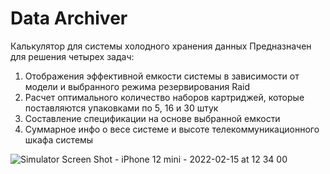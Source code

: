 #  Data Archiver

Калькулятор для системы холодного хранения данных
Предназначен для решения четырех задач:

1. Отображения эффективной емкости системы в зависимости от модели и выбранного режима резервирования Raid 
2. Расчет оптимального количество наборов картриджей, которые поставляются упаковками по 5, 16 и 30 штук
3. Составление спецификации на основе выбранной емкости
4. Суммарное инфо о весе системе и высоте телекоммуникационного шкафа системы



![Simulator Screen Shot - iPhone 12 mini - 2022-02-15 at 12 34 00](https://user-images.githubusercontent.com/72939785/154056730-b7d84740-41b6-4441-9ce4-1f8413e94705.png)
